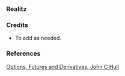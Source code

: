 ### Realitz
### Credits
* To add as needed.

### References

[Options, Futures and Derivatives, John C Hull](http://polymer.bu.edu/hes/rp-hull12.pdf)